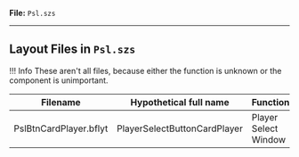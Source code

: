 **File:** `Psl.szs`  

---

## Layout Files in `Psl.szs`

<!-- prettier-ignore -->
!!! Info
    These aren't all files, because either the function is unknown or the component is unimportant.

| Filename                                              | Hypothetical full name          | Function                                                                       |
| ----------------------------------------------------- | ------------------------------- | ------------------------------------------------------------------------------ |
| PslBtnCardPlayer.bflyt					  | PlayerSelectButtonCardPlayer    | Player Select Window